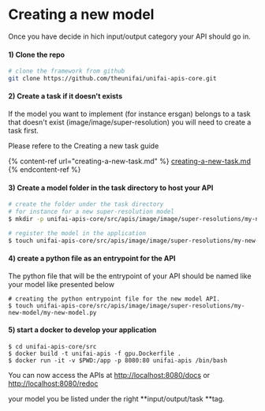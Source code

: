# Creating a new model

Once you have decide in hich input/output category your API should go in.

#### 1) Clone the repo

```bash
# clone the framework from github
git clone https://github.com/theunifai/unifai-apis-core.git
```

#### 2) Create a task if it doesn't exists

If the model you want to implement (for instance ersgan) belongs to a task that doesn't exist (image/image/super-resolution) you will need to create a task first.

Please refere to the Creating a new task guide

{% content-ref url="creating-a-new-task.md" %}
[creating-a-new-task.md](creating-a-new-task.md)
{% endcontent-ref %}

#### 3) Create a model folder in the task directory to host your API

```bash
# create the folder under the task directory
# for instance for a new super-resolution model
$ mkdir -p unifai-apis-core/src/apis/image/image/super-resolutions/my-new-model

# register the model in the application
$ touch unifai-apis-core/src/apis/image/image/super-resolutions/my-new-model/__init__.py

```

#### 4) create a python file as an entrypoint for the API

The python file that will be the entrypoint of your API should be named like your model like presented below

```shell
# creating the python entrypoint file for the new model API.
$ touch unifai-apis-core/src/apis/image/image/super-resolutions/my-new-model/my-new-model.py
```

#### 5) start a docker to develop your application

```
$ cd unifai-apis-core/src
$ docker build -t unifai-apis -f gpu.Dockerfile . 
$ docker run -it -v $PWD:/app -p 8080:80 unifai-apis /bin/bash
```

You can now access the APIs at [http://localhost:8080/docs](http://localhost:8080/docs) or [http://localhost:8080/redoc](http://localhost:8080/redoc)

your model you be listed under the right **input/output/task **tag.

